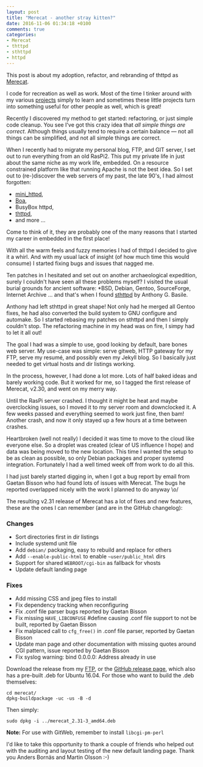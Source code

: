 ```yaml
---
layout: post
title: "Merecat - another stray kitten?"
date: 2016-11-06 01:34:18 +0100
comments: true
categories:
- Merecat
- thttpd
- sthttpd
- httpd
---
```


This post is about my adoption, refactor, and rebranding of thttpd as
[Merecat](http://merecat.troglobit.com).

I code for recreation as well as work.  Most of the time I tinker around
with my various [projects](https://github.com/troglobit) simply to learn
and sometimes these little projects turn into something useful for other
people as well, which is great!

<p data-pullquote="not all things can be simplified, and not all simple
things are correct"> Recently I discovered my method to get started:
refactoring, or just simple code cleanup.  You see I've got this crazy
idea that <em>all simple things are correct</em>.  Although things
usually tend to require a certain balance &mdash; not all things can be
simplified, and not all simple things are correct.</p>

When I recently had to migrate my personal blog, FTP, and GIT server, I
set out to run everything from an old RasPi2.  This put my private life
in just about the same niche as my work life, embedded.  On a resource
constrained platform like that running Apache is not the best idea.  So
I set out to (re-)discover the web servers of my past, the late 90's, I
had almost forgotten:

- [mini_httpd](http://acme.com/software/mini_httpd/),
- [Boa](http://www.boa.org/),
- BusyBox httpd,
- [thttpd](http://www.acme.com/software/thttpd/),
- and more ...

Come to think of it, they are probably one of the many reasons that I
started my career in embedded in the first place!

<!-- more -->

With all the warm feels and fuzzy memories I had of thttpd I decided to
give it a whirl.  And with my usual lack of insight (of how much time
this would consume) I started fixing bugs and issues that nagged me.

Ten patches in I hesitated and set out on another archaeological
expedition, surely I couldn't have seen all these problems myself?  I
visited the usual burial grounds for ancient software: *BSD, Debian,
Gentoo, SourceForge, Internet Archive ... and that's when I found
[sthttpd](https://github.com/blueness/sthttpd/) by Anthony G. Basile.

Anthony had left sthttpd in great shape!  Not only had he merged all
Gentoo fixes, he had also converted the build system to GNU configure
and automake.  So I started rebasing my patches on sthttpd and then I
simply couldn't stop.  The refactoring machine in my head was on fire, I
simpy had to let it all out!

The goal I had was a simple to use, good looking by default, bare bones
web server.  My use-case was simple: serve gitweb, HTTP gateway for my
FTP, serve my resumé, and possibly even my Jekyll blog.  So I basically
just needed to get virtual hosts and dir listings working.

In the process, however, I had done a lot more. Lots of half baked ideas
and barely working code.  But it worked for me, so I tagged the first
release of Merecat, v2.30, and went on my merry way.

Until the RasPi server crashed.  I thought it might be heat and maybe
overclocking issues, so I moved it to my server room and downclocked it.
A few weeks passed and everything seemed to work just fine, then bam!
Another crash, and now it only stayed up a few hours at a time between
crashes.

Heartbroken (well not really) I decided it was time to move to the cloud
like everyone else.  So a droplet was created (clear of US influence I
hope) and data was being moved to the new location.  This time I wanted
the setup to be as clean as possible, so only Debian packages and proper
systemd integration.  Fortunately I had a well timed week off from work
to do all this.

I had just barely started digging in, when I got a bug report by email
from Gaetan Bisson who had found lots of issues with Merecat.  The bugs
he reported overlapped nicely with the work I planned to do anyway \o/

The resulting v2.31 release of Merecat has a lot of fixes and new
features, these are the ones I can remember (and are in the GitHub
changelog):

### Changes

- Sort directories first in dir listings
- Include systemd unit file
- Add `debian/` packaging, easy to rebuild and replace for others
- Add `--enable-public-html` to enable `~user/public_html` dirs
- Support for shared `WEBROOT/cgi-bin` as fallback for vhosts
- Update default landing page

### Fixes

- Add missing CSS and jpeg files to install
- Fix dependency tracking when reconfiguring
- Fix .conf file parser bugs reported by Gaetan Bisson
- Fix missing `HAVE_LIBCONFUSE` #define causing .conf file support to
  not be built, reported by Gaetan Bisson
- Fix malplaced call to `cfg_free()` in .conf file parser, reported by
  Gaetan Bisson
- Update man page and other documentation with missing quotes around CGI
  pattern, issue reported by Gaetan Bisson
- Fix syslog warning: bind 0.0.0.0: Address already in use 

Download the release from my [FTP](http://ftp.troglobit.com), or the
[GitHub release page](https://github.com/troglobit/merecat/releases/tag/v2.31),
which also has a pre-built .deb for Ubuntu 16.04.  For those who want to
build the .deb themselves:

    cd merecat/
    dpkg-buildpackage -uc -us -B -d

Then simply:

    sudo dpkg -i ../merecat_2.31-3_amd64.deb

**Note:** For use with GitWeb, remember to install `libcgi-pm-perl`

I'd like to take this opportunity to thank a couple of friends who
helped out with the auditing and layout testing of the new default
landing page.  Thank you Anders Bornäs and Martin Olsson :-)

<!--
  -- Local Variables:
  -- mode: markdown
  -- End:
  -->
